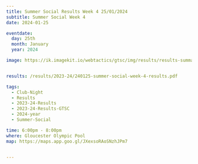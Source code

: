 ```yaml
---
title: Summer Social Results Week 4 25/01/2024
subtitle: Summer Social Week 4
date: 2024-01-25

eventdate:
  day: 25th
  month: January
  year: 2024

image: https://ik.imagekit.io/webtactics/gtsc/img/results/results-summary-26.jpg


results: /results/2023-24/240125-summer-social-week-4-results.pdf

tags:
  - Club-Night
  - Results
  - 2023-24-Results
  - 2023-24-Results-GTSC
  - 2024-year
  - Summer-Social

time: 6:00pm - 8:00pm
where: Gloucester Olympic Pool
map: https://maps.app.goo.gl/JXexsoRAoSNzhJPm7


---
```





